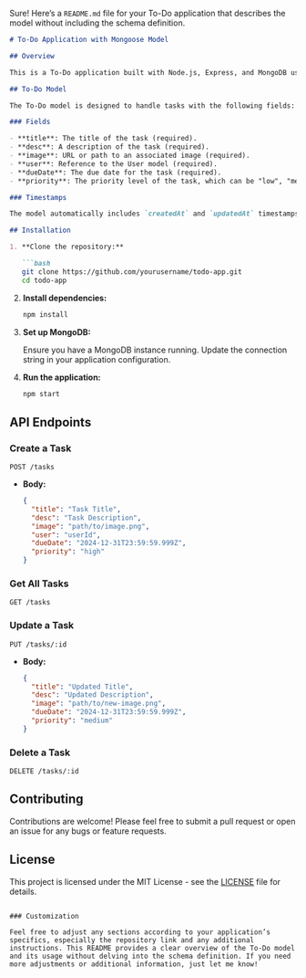 Sure! Here’s a `README.md` file for your To-Do application that describes the model without including the schema definition.

```markdown
# To-Do Application with Mongoose Model

## Overview

This is a To-Do application built with Node.js, Express, and MongoDB using Mongoose for data modeling. The application allows users to manage tasks, including uploading images, setting priorities, and due dates.

## To-Do Model

The To-Do model is designed to handle tasks with the following fields:

### Fields

- **title**: The title of the task (required).
- **desc**: A description of the task (required).
- **image**: URL or path to an associated image (required).
- **user**: Reference to the User model (required).
- **dueDate**: The due date for the task (required).
- **priority**: The priority level of the task, which can be "low", "medium", or "high" (required).

### Timestamps

The model automatically includes `createdAt` and `updatedAt` timestamps for tracking when tasks are created and modified.

## Installation

1. **Clone the repository:**

   ```bash
   git clone https://github.com/yourusername/todo-app.git
   cd todo-app
   ```

2. **Install dependencies:**

   ```bash
   npm install
   ```

3. **Set up MongoDB:**

   Ensure you have a MongoDB instance running. Update the connection string in your application configuration.

4. **Run the application:**

   ```bash
   npm start
   ```

## API Endpoints

### Create a Task

`POST /tasks`

- **Body:**
  ```json
  {
    "title": "Task Title",
    "desc": "Task Description",
    "image": "path/to/image.png",
    "user": "userId",
    "dueDate": "2024-12-31T23:59:59.999Z",
    "priority": "high"
  }
  ```

### Get All Tasks

`GET /tasks`

### Update a Task

`PUT /tasks/:id`

- **Body:**
  ```json
  {
    "title": "Updated Title",
    "desc": "Updated Description",
    "image": "path/to/new-image.png",
    "dueDate": "2024-12-31T23:59:59.999Z",
    "priority": "medium"
  }
  ```

### Delete a Task

`DELETE /tasks/:id`

## Contributing

Contributions are welcome! Please feel free to submit a pull request or open an issue for any bugs or feature requests.

## License

This project is licensed under the MIT License - see the [LICENSE](LICENSE) file for details.
```

### Customization

Feel free to adjust any sections according to your application’s specifics, especially the repository link and any additional instructions. This README provides a clear overview of the To-Do model and its usage without delving into the schema definition. If you need more adjustments or additional information, just let me know!
